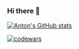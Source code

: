 ### Hi there 👋

<!--
**Anton-Shvetc/Anton-Shvetc** is a ✨ _special_ ✨ repository because its `README.md` (this file) appears on your GitHub profile.

Here are some ideas to get you started:

- 🔭 I’m currently working on ...
- 🌱 I’m currently learning ...
- 👯 I’m looking to collaborate on ...
- 🤔 I’m looking for help with ...
- 💬 Ask me about ...
- 📫 How to reach me: ...
- 😄 Pronouns: ...
- ⚡ Fun fact: ...
-->


[![Anton's GitHub stats](https://github-readme-stats.vercel.app/api?username=anton-shvetc)](https://github.com/anuraghazra/github-readme-stats)

[![codewars](https://www.codewars.com/users/Anton-Shvetc/badges/large)](https://www.codewars.com/users/Anton-Shvetc) 

